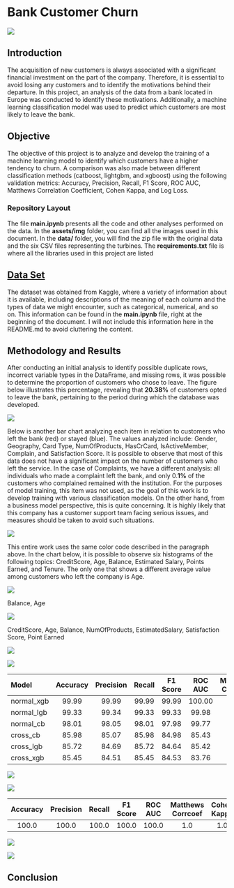 # Bank Customer Churn

![](assets/img/cape.webp)

## Introduction

The acquisition of new customers is always associated with a significant financial investment on the part of the company. Therefore, it is essential to avoid losing any customers and to identify the motivations behind their departure. In this project, an analysis of the data from a bank located in Europe was conducted to identify these motivations. Additionally, a machine learning classification model was used to predict which customers are most likely to leave the bank.

## Objective

The objective of this project is to analyze and develop the training of a machine learning model to identify which customers have a higher tendency to churn. A comparison was also made between different classification methods (catboost, lightgbm, and xgboost) using the following validation metrics: Accuracy, Precision, Recall, F1 Score, ROC AUC, Matthews Correlation Coefficient, Cohen Kappa, and Log Loss.


### Repository Layout

The file **__main.ipynb__** presents all the code and other analyses performed on the data. In the **__assets/img__** folder, you can find all the images used in this document. In the **__data/__** folder, you will find the zip file with the original data and the six CSV files representing the turbines. The **__requirements.txt__** file is where all the libraries used in this project are listed

## [Data Set](https://www.kaggle.com/datasets/radheshyamkollipara/bank-customer-churn)

The dataset was obtained from Kaggle, where a variety of information about it is available, including descriptions of the meaning of each column and the types of data we might encounter, such as categorical, numerical, and so on. This information can be found in the **main.ipynb** file, right at the beginning of the document. I will not include this information here in the README.md to avoid cluttering the content.

## Methodology and Results

After conducting an initial analysis to identify possible duplicate rows, incorrect variable types in the DataFrame, and missing rows, it was possible to determine the proportion of customers who chose to leave. The figure below illustrates this percentage, revealing that **20.38%** of customers opted to leave the bank, pertaining to the period during which the database was developed.

![](assets/img/1.png)

Below is another bar chart analyzing each item in relation to customers who left the bank (red) or stayed (blue). The values analyzed include: Gender, Geography, Card Type, NumOfProducts, HasCrCard, IsActiveMember, Complain, and Satisfaction Score. It is possible to observe that most of this data does not have a significant impact on the number of customers who left the service. In the case of Complaints, we have a different analysis: all individuals who made a complaint left the bank, and only 0.**1%** of the customers who complained remained with the institution. For the purposes of model training, this item was not used, as the goal of this work is to develop training with various classification models. On the other hand, from a business model perspective, this is quite concerning. It is highly likely that this company has a customer support team facing serious issues, and measures should be taken to avoid such situations.

![](assets/img/2.png)

This entire work uses the same color code described in the paragraph above. In the chart below, it is possible to observe six histograms of the following topics: CreditScore, Age, Balance, Estimated Salary, Points Earned, and Tenure. The only one that shows a different average value among customers who left the company is Age.

![](assets/img/3.png)

Balance, Age


![](assets/img/4.png)

CreditScore, Age, Balance, NumOfProducts, EstimatedSalary, Satisfaction Score, Point Earned

![](assets/img/5.png)

![](assets/img/6.png)



| Model        | Accuracy | Precision | Recall | F1 Score | ROC AUC | Matthews Corrcoef | Cohen Kappa | Log Loss |
|:-------------|:--------:|:---------:|:------:|:--------:|:-------:|:-----------------:|:-----------:|:--------:|
| normal_xgb   |  99.99   |   99.99   |  99.99 |  99.99   |  100.00 |        1.00       |     1.00    |  3.89    |
| normal_lgb   |  99.33   |   99.34   |  99.33 |  99.33   |  99.98  |        0.98       |     0.98    |  9.60    |
| normal_cb    |  98.01   |   98.05   |  98.01 |  97.98   |  99.77  |        0.94       |     0.94    |  10.20   |
| cross_cb     |  85.98   |   85.07   |  85.98 |  84.98   |  85.43  |        0.53       |     0.51    |  35.72   |
| cross_lgb    |  85.72   |   84.69   |  85.72 |  84.64   |  85.42  |        0.51       |     0.50    |  36.07   |
| cross_xgb    |  85.45   |   84.51   |  85.45 |  84.53   |  83.76  |        0.51       |     0.50    |  42.26   |


![](assets/img/7.png)


![](assets/img/8.png)









| Accuracy | Precision | Recall | F1 Score | ROC AUC | Matthews Corrcoef | Cohen Kappa | Log Loss |
|:--------:|:---------:|:------:|:--------:|:-------:|:-----------------:|:-----------:|:--------:|
|  100.0   |   100.0   |  100.0 |   100.0  |  100.0  |        1.0        |     1.0     |  1.08    |

![](assets/img/9.png)


![](assets/img/10.png)

## Conclusion
